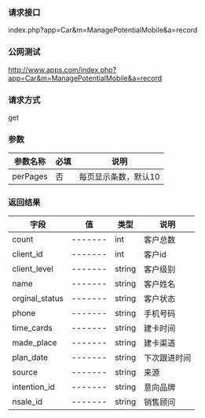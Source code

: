 ### **请求接口**
index.php?app=Car&m=ManagePotentialMobile&a=record



### **公网测试**
http://www.apps.com/index.php?app=Car&m=ManagePotentialMobile&a=record

### **请求方式**
get


### **参数**
| 参数名称  |必填|     说明      |
|------|-----|------|
| perPages     | 否 |   每页显示条数，默认10   |
### **返回结果**
|字段        |值          |类型    |说明        |
| ---------  |--------    |-------- |--------  |
|count| -------     |int    |客户总数     |
|client_id| -------     |int    |客户id     |
|client_level| -------     |string   |客户级别    |
|name| -------     |string    |客户姓名     |
|orginal_status| -------     |string    |客户状态     |
|phone| -------     |string    |手机号码     |
|time_cards| -------     |string   |建卡时间     |
|made_place| -------     |string   |建卡渠道    |
|plan_date| -------     |string   |下次跟进时间    |
|source| -------     |string   |来源    |
|intention_id| -------     |string   |意向品牌    |
|nsale_id| -------     |string   |销售顾问    |